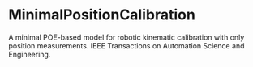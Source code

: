 # MinimalPositionCalibration
A minimal POE-based model for robotic kinematic calibration with only position measurements. IEEE Transactions on Automation Science and Engineering.

